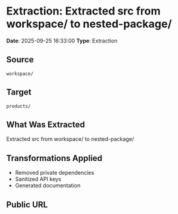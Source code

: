 # Extraction: Extracted src from workspace/ to nested-package/

**Date**: 2025-09-25 16:33:00
**Type**: Extraction

## Source
`workspace/`

## Target
`products/`

## What Was Extracted
Extracted src from workspace/ to nested-package/

## Transformations Applied
- Removed private dependencies
- Sanitized API keys
- Generated documentation

## Public URL

